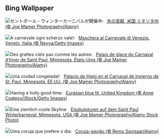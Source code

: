 ## Bing Wallpaper
![](https://www.bing.com/th?id=OHR.WinterCarnival_JA-JP8320595671_UHD.jpg&w=1000)セントポール・ウィンターカーニバルが開催中:&nbsp;&ensp;[氷の宮殿, 米国 ミネソタ州 (© Joe Mamer Photography/Alamy)](https://www.bing.com/th?id=OHR.WinterCarnival_JA-JP8320595671_UHD.jpg)
<br><br/>
![](https://www.bing.com/th?id=OHR.VeniceMask_IT-IT8837676102_UHD.jpg&w=1000)A carnevale ogni scherzo vale!:&nbsp;&ensp;[Maschera al Carnevale di Venezia, Veneto, Italia (© Neyya/Getty Images)](https://www.bing.com/th?id=OHR.VeniceMask_IT-IT8837676102_UHD.jpg)
<br><br/>
![](https://www.bing.com/th?id=OHR.WinterCarnival_FR-FR5345279239_UHD.jpg&w=1000)Des grattes ciels pas comme les autres:&nbsp;&ensp;[Palais de glace du Carnaval d’hiver de Saint Paul, Minnesota, États-Unis (© Joe Mamer Photography/Alamy)](https://www.bing.com/th?id=OHR.WinterCarnival_FR-FR5345279239_UHD.jpg)
<br><br/>
![](https://www.bing.com/th?id=OHR.WinterCarnival_ES-ES4102228000_UHD.jpg&w=1000)¡Una ciudad congelada!:&nbsp;&ensp;[Palacio de Hielo en el Carnaval de Invierno de St. Paul, Minnesota, EE.UU. (© Joe Mamer Photography/Alamy)](https://www.bing.com/th?id=OHR.WinterCarnival_ES-ES4102228000_UHD.jpg)
<br><br/>
![](https://www.bing.com/th?id=OHR.EurasianBlueTitUK_EN-GB5165508087_UHD.jpg&w=1000)Having a holly good time:&nbsp;&ensp;[Eurasian blue tit, United Kingdom (© Anne Coatesy/iStock/Getty Images)](https://www.bing.com/th?id=OHR.EurasianBlueTitUK_EN-GB5165508087_UHD.jpg)
<br><br/>
![](https://www.bing.com/th?id=OHR.WinterCarnival_DE-DE2266431187_UHD.jpg&w=1000)Eine ziemlich coole Skyline:&nbsp;&ensp;[Eisskulpturen auf dem Saint Paul Winterkarneval, Minnesota, USA (© Joe Mamer Photography/Alamy Stock Photo)](https://www.bing.com/th?id=OHR.WinterCarnival_DE-DE2266431187_UHD.jpg)
<br><br/>
![](https://www.bing.com/th?id=OHR.HawkOwl_PT-BR7690108757_UHD.jpg&w=1000)Uma coruja que prefere o dia:&nbsp;&ensp;[Coruja-gavião (© Remo Savisaar/Alamy)](https://www.bing.com/th?id=OHR.HawkOwl_PT-BR7690108757_UHD.jpg)
<br><br/>
